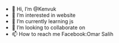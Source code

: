 - 👋 Hi, I’m @Kenvuk
- 👀 I’m interested in website 
- 🌱 I’m currently learning js
- 💞️ I’m looking to collaborate on 
- 📫 How to reach me Facebook:Omar Salih

<!---
Kenvuk/Kenvuk is a ✨ special ✨ repository because its `README.md` (this file) appears on your GitHub profile.
You can click the Preview link to take a look at your changes.
--->
